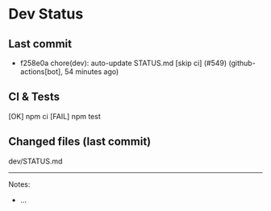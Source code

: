 # Dev Status

## Last commit
- f258e0a chore(dev): auto-update STATUS.md [skip ci] (#549) (github-actions[bot], 54 minutes ago)
## CI & Tests
[OK] npm ci
[FAIL] npm test

## Changed files (last commit)
dev/STATUS.md

---
Notes:
- ...
